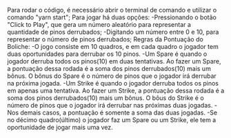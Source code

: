 Para rodar o código, é necessário abrir o terminal de comando e utilizar o comando "yarn start";
Para jogar há duas opções:
    -Pressionando o botão "Click to Play", que gera um número aleatório para representar a quantidade de pinos derrubados;
    -Digitando um número entre 0 e 10, para representar o número de pinos derrubados;
Regras da Pontuação do Boliche:
    -O jogo consiste em 10 quadros, e em cada quadro o jogador tem duas oportunidades para derrubar os 10 pinos.
    -Um Spare é quando o jogador derruba todos os pinos(10) em duas tentativas. Ao fazer um Spare, a pontuação dessa rodada é a soma dos pinos derrubados(10) mais um bônus.
O bônus do Spare é o número de pinos que o jogador irá derrubar na próxima jogada.
    -Um Strike é quando o jogador derruba todos os pinos em apenas uma tentativa. Ao fazer um Strike, a pontuação dessa rodada é a soma dos pinos derrubados(10) mais um bônus.
O bôus do Strike é o número de pinos que o jogador irá derrubar nas próximas duas jogadas.
    -Nos demais casos, a pontuação é somente a soma das duas jogadas.
    -Se no décimo quadro(último) o jogador faz um Spare ou um Strike, ele tem a oportunidade de jogar mais uma vez.

